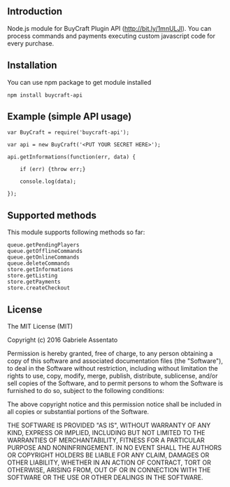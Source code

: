 ## Introduction

Node.js module for BuyCraft Plugin API (http://bit.ly/1mnULJl).
You can process commands and payments executing custom javascript code for every purchase.

## Installation

You can use npm package to get module installed

```
npm install buycraft-api
```

## Example (simple API usage)

```
var BuyCraft = require('buycraft-api');

var api = new BuyCraft('<PUT YOUR SECRET HERE>');

api.getInformations(function(err, data) {

    if (err) {throw err;}

    console.log(data);

});
```

## Supported methods

This module supports following methods so far:

```
queue.getPendingPlayers
queue.getOfflineCommands
queue.getOnlineCommands
queue.deleteCommands
store.getInformations
store.getListing
store.getPayments
store.createCheckout
```

## License

The MIT License (MIT)

Copyright (c) 2016 Gabriele Assentato

Permission is hereby granted, free of charge, to any person obtaining a copy
of this software and associated documentation files (the "Software"), to deal
in the Software without restriction, including without limitation the rights
to use, copy, modify, merge, publish, distribute, sublicense, and/or sell
copies of the Software, and to permit persons to whom the Software is
furnished to do so, subject to the following conditions:

The above copyright notice and this permission notice shall be included in all
copies or substantial portions of the Software.

THE SOFTWARE IS PROVIDED "AS IS", WITHOUT WARRANTY OF ANY KIND, EXPRESS OR
IMPLIED, INCLUDING BUT NOT LIMITED TO THE WARRANTIES OF MERCHANTABILITY,
FITNESS FOR A PARTICULAR PURPOSE AND NONINFRINGEMENT. IN NO EVENT SHALL THE
AUTHORS OR COPYRIGHT HOLDERS BE LIABLE FOR ANY CLAIM, DAMAGES OR OTHER
LIABILITY, WHETHER IN AN ACTION OF CONTRACT, TORT OR OTHERWISE, ARISING FROM,
OUT OF OR IN CONNECTION WITH THE SOFTWARE OR THE USE OR OTHER DEALINGS IN THE
SOFTWARE.
